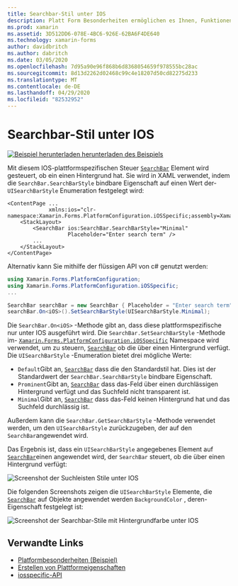 ```yaml
---
title: Searchbar-Stil unter IOS
description: Platt Form Besonderheiten ermöglichen es Ihnen, Funktionen zu nutzen, die nur auf einer bestimmten Plattform verfügbar sind, ohne dass benutzerdefinierte Renderer oder Effekte implementiert werden. In diesem Artikel wird erläutert, wie Sie das plattformspezifische IOS-Element nutzen, das steuert, ob eine Suchleiste einen Hintergrund hat.
ms.prod: xamarin
ms.assetid: 3D512DD6-078E-4BC6-926E-62BA6F4DE640
ms.technology: xamarin-forms
author: davidbritch
ms.author: dabritch
ms.date: 03/05/2020
ms.openlocfilehash: 7d95a90e96f868b6d8368054659f978555bc28ac
ms.sourcegitcommit: 8d13d2262d02468c99c4e18207d50cd82275d233
ms.translationtype: MT
ms.contentlocale: de-DE
ms.lasthandoff: 04/29/2020
ms.locfileid: "82532952"
---
```

# <a name="searchbar-style-on-ios"></a>Searchbar-Stil unter IOS

[![Beispiel](~/media/shared/download.png) herunterladen herunterladen des Beispiels](https://docs.microsoft.com/samples/xamarin/xamarin-forms-samples/userinterface-platformspecifics)

Mit diesem IOS-plattformspezifischen Steuer [`SearchBar`](xref:Xamarin.Forms.SearchBar) Element wird gesteuert, ob ein einen Hintergrund hat. Sie wird in XAML verwendet, indem die `SearchBar.SearchBarStyle` bindbare Eigenschaft auf einen Wert der- `UISearchBarStyle` Enumeration festgelegt wird:

```xaml
<ContentPage ...
             xmlns:ios="clr-namespace:Xamarin.Forms.PlatformConfiguration.iOSSpecific;assembly=Xamarin.Forms.Core">
    <StackLayout>
        <SearchBar ios:SearchBar.SearchBarStyle="Minimal"
                   Placeholder="Enter search term" />
        ...
    </StackLayout>
</ContentPage>
```

Alternativ kann Sie mithilfe der flüssigen API von c# genutzt werden:

```csharp
using Xamarin.Forms.PlatformConfiguration;
using Xamarin.Forms.PlatformConfiguration.iOSSpecific;
...

SearchBar searchBar = new SearchBar { Placeholder = "Enter search term" };
searchBar.On<iOS>().SetSearchBarStyle(UISearchBarStyle.Minimal);
```

Die `SearchBar.On<iOS>` -Methode gibt an, dass diese plattformspezifische nur unter IOS ausgeführt wird. Die `SearchBar.SetSearchBarStyle` -Methode im- [`Xamarin.Forms.PlatformConfiguration.iOSSpecific`](xref:Xamarin.Forms.PlatformConfiguration.iOSSpecific) Namespace wird verwendet, um zu steuern, [`SearchBar`](xref:Xamarin.Forms.SearchBar) ob die über einen Hintergrund verfügt. Die `UISearchBarStyle` -Enumeration bietet drei mögliche Werte:

- `Default`Gibt an, [`SearchBar`](xref:Xamarin.Forms.SearchBar) dass die den Standardstil hat. Dies ist der Standardwert der `SearchBar.SearchBarStyle` bindbare Eigenschaft.
- `Prominent`Gibt an, [`SearchBar`](xref:Xamarin.Forms.SearchBar) dass das-Feld über einen durchlässigen Hintergrund verfügt und das Suchfeld nicht transparent ist.
- `Minimal`Gibt an, [`SearchBar`](xref:Xamarin.Forms.SearchBar) dass das-Feld keinen Hintergrund hat und das Suchfeld durchlässig ist.

Außerdem kann die `SearchBar.GetSearchBarStyle` -Methode verwendet werden, um den `UISearchBarStyle` zurückzugeben, der auf den `SearchBar`angewendet wird.

Das Ergebnis ist, dass ein `UISearchBarStyle` angegebenes Element auf [`SearchBar`](xref:Xamarin.Forms.SearchBar)einen angewendet wird, der `SearchBar` steuert, ob die über einen Hintergrund verfügt:

![Screenshot der Suchleisten Stile unter IOS](searchbar-style-images/searchbar-styles.png "Searchbar-Stile unter IOS")

Die folgenden Screenshots zeigen die `UISearchBarStyle` Elemente, die [`SearchBar`](xref:Xamarin.Forms.SearchBar) auf Objekte angewendet werden `BackgroundColor` , deren-Eigenschaft festgelegt ist:

![Screenshot der Searchbar-Stile mit Hintergrundfarbe unter IOS](searchbar-style-images/searchbar-background-styles.png "Searchbar-Stile mit Hintergrundfarbe unter IOS")

## <a name="related-links"></a>Verwandte Links

- [Platformbesonderheiten (Beispiel)](https://docs.microsoft.com/samples/xamarin/xamarin-forms-samples/userinterface-platformspecifics)
- [Erstellen von Plattformeigenschaften](~/xamarin-forms/platform/platform-specifics/index.md#creating-platform-specifics)
- [iosspecific-API](xref:Xamarin.Forms.PlatformConfiguration.iOSSpecific)
